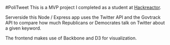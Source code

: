 #PoliTweet
This is a MVP project I completed as a student at [Hackreactor](http://hackreactor.com). 

Serverside this Node / Express app uses the Twitter API and the Govtrack API to compare how much Republicans or Democrates talk on Twitter about a given keyword.

The frontend makes use of Backbone and D3 for visualization.
